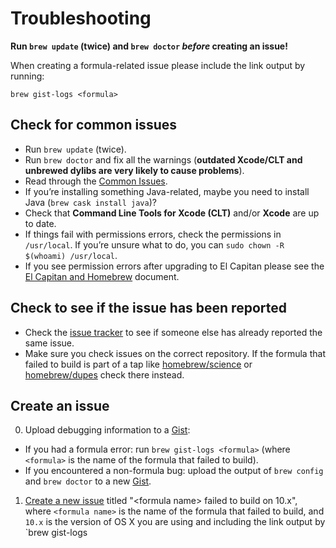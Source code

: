 # Troubleshooting
**Run `brew update` (twice) and `brew doctor` *before* creating an issue!**

When creating a formula-related issue please include the link output by running:

```shell
brew gist-logs <formula>
```

## Check for common issues
* Run `brew update` (twice).
* Run `brew doctor` and fix all the warnings (**outdated Xcode/CLT and unbrewed dylibs are very likely to cause problems**).
* Read through the [Common Issues](Common-Issues.md).
* If you’re installing something Java-related, maybe you need to install Java (`brew cask install java`)?
* Check that **Command Line Tools for Xcode (CLT)** and/or **Xcode** are up to date.
* If things fail with permissions errors, check the permissions in `/usr/local`. If you’re unsure what to do, you can `sudo chown -R $(whoami) /usr/local`.
* If you see permission errors after upgrading to El Capitan please see the [El Capitan and Homebrew](El_Capitan_and_Homebrew.md) document.

## Check to see if the issue has been reported
* Check the [issue tracker](https://github.com/Homebrew/homebrew/issues) to see if someone else has already reported the same issue.
* Make sure you check issues on the correct repository. If the formula that failed to build is part of a tap like [homebrew/science](https://github.com/Homebrew/homebrew-science) or [homebrew/dupes](https://github.com/Homebrew/homebrew-dupes) check there instead.

## Create an issue
0. Upload debugging information to a [Gist](https://gist.github.com):
  - If you had a formula error: run `brew gist-logs <formula>` (where `<formula>` is the name of the formula that failed to build).
  - If you encountered a non-formula bug: upload the output of `brew config` and `brew doctor` to a new [Gist](https://gist.github.com).
1. [Create a new issue](https://github.com/Homebrew/homebrew/issues/new) titled "\<formula name> failed to build on 10.x", where `<formula name>` is the name of the formula that failed to build, and `10.x` is the version of OS X you are using and including the link output by `brew gist-logs
